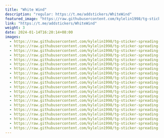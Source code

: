 ```yaml
---
title: "White Wind"
description: "regular: https://t.me/addstickers/WhiteWind"
featured_image: "https://raw.githubusercontent.com/kylelin1998/tg-sticker-spreading-worldwide-images/main/img/7e8f2958-fdfd-4250-ad75-47a836105ac6.jpg"
link: "https://t.me/addstickers/WhiteWind"
weight: 3
date: 2024-01-14T16:20:14+08:00
images:
  - https://raw.githubusercontent.com/kylelin1998/tg-sticker-spreading-worldwide-images/main/img/7e8f2958-fdfd-4250-ad75-47a836105ac6.jpg
  - https://raw.githubusercontent.com/kylelin1998/tg-sticker-spreading-worldwide-images/main/img/ac6fa158-4d9d-4d65-b238-a7dc901bc183.jpg
  - https://raw.githubusercontent.com/kylelin1998/tg-sticker-spreading-worldwide-images/main/img/1a2dea31-f87a-4c7c-87bd-275313614e32.jpg
  - https://raw.githubusercontent.com/kylelin1998/tg-sticker-spreading-worldwide-images/main/img/57bc2463-ea3e-4036-8d58-b5dafa354ce0.jpg
  - https://raw.githubusercontent.com/kylelin1998/tg-sticker-spreading-worldwide-images/main/img/11ae1f19-5cca-4d38-a786-53394e1a4b1f.jpg
  - https://raw.githubusercontent.com/kylelin1998/tg-sticker-spreading-worldwide-images/main/img/17202771-fa9c-4903-a70c-1961d052203e.jpg
  - https://raw.githubusercontent.com/kylelin1998/tg-sticker-spreading-worldwide-images/main/img/194da96c-4133-4927-aa46-bc33c99367d7.jpg
  - https://raw.githubusercontent.com/kylelin1998/tg-sticker-spreading-worldwide-images/main/img/39db0911-ce1a-4d07-8134-6ebe7e99176d.jpg
  - https://raw.githubusercontent.com/kylelin1998/tg-sticker-spreading-worldwide-images/main/img/0902e12e-aac4-4897-ae0c-4a30e60a6a60.jpg
  - https://raw.githubusercontent.com/kylelin1998/tg-sticker-spreading-worldwide-images/main/img/af1ce58b-c860-47af-aa8f-d813e82ccf80.jpg
  - https://raw.githubusercontent.com/kylelin1998/tg-sticker-spreading-worldwide-images/main/img/201d9782-a08b-4bbd-89ed-692a39a64b6b.jpg
  - https://raw.githubusercontent.com/kylelin1998/tg-sticker-spreading-worldwide-images/main/img/2430c42d-cd45-440c-a7ca-c539f275edc3.jpg
  - https://raw.githubusercontent.com/kylelin1998/tg-sticker-spreading-worldwide-images/main/img/9b4e3f91-65d7-4ac0-8c76-4202a1971816.jpg
  - https://raw.githubusercontent.com/kylelin1998/tg-sticker-spreading-worldwide-images/main/img/29f5fb12-c31a-44ea-bab7-2ca3b00fab28.jpg
  - https://raw.githubusercontent.com/kylelin1998/tg-sticker-spreading-worldwide-images/main/img/dab9f1bd-daa8-4b91-8ba6-b3233c81ae14.jpg
  - https://raw.githubusercontent.com/kylelin1998/tg-sticker-spreading-worldwide-images/main/img/ad18b6dc-2eff-4df1-93b6-0eb4cb215d36.jpg
  - https://raw.githubusercontent.com/kylelin1998/tg-sticker-spreading-worldwide-images/main/img/6e89df6c-639e-4350-88b6-bf43164f0aa3.jpg
  - https://raw.githubusercontent.com/kylelin1998/tg-sticker-spreading-worldwide-images/main/img/1effc26e-daa6-4fa2-ba97-80e88fd624f0.jpg
  - https://raw.githubusercontent.com/kylelin1998/tg-sticker-spreading-worldwide-images/main/img/e1ee6ba1-1d56-4844-8da9-a6443ae08a03.jpg
  - https://raw.githubusercontent.com/kylelin1998/tg-sticker-spreading-worldwide-images/main/img/2ea965c8-3ee8-4d65-99cf-7c3abfbafb98.jpg
---
```

